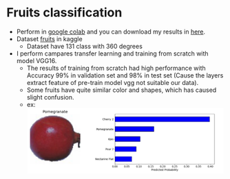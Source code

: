# Fruits classification
* Perform in [google colab](https://colab.research.google.com/drive/1bR4GuIwe8abl4YRvf3uX8VcOw5Ecb4Xu?usp=sharing) and you can download my results in [here](https://drive.google.com/drive/folders/1--ur2dQm4vzfVWxVGwXwKlR0Xb2ZMwxh?usp=sharing).
* Dataset [fruits](https://www.kaggle.com/moltean/fruits) in kaggle 
  - Dataset have 131 class with 360 degrees
* I perform campares transfer learning and training from scratch with model VGG16.
  - The results of training from scratch had high performance with Accuracy 99% in validation set and 98% in test set (Cause the layers extract feature of pre-train model vgg not suitable our data).
  - Some fruits have quite similar color and shapes, which has caused slight confusion. 
  - ex: ![results-inference](images/results-1.png)


  
